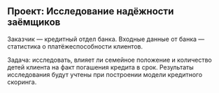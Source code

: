 ## Проект: Исследование надёжности заёмщиков

Заказчик — кредитный отдел банка.
Входные данные от банка — статистика о платёжеспособности клиентов.

Задача: исследовать, влияет ли семейное положение и количество детей клиента на факт погашения кредита в срок. Результаты исследования будут учтены при построении модели кредитного скоринга.
